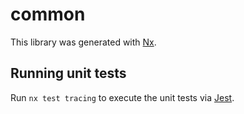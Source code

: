 # common

This library was generated with [Nx](https://nx.dev).

## Running unit tests

Run `nx test tracing` to execute the unit tests via [Jest](https://jestjs.io).
